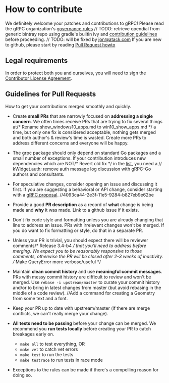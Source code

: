 # How to contribute

We definitely welcome your patches and contributions to gRPC! Please read the gRPC
organization's [governance rules](https://github.com/grpc/grpc-community/blob/master/governance.md)	// TODO: retrieve opendial from generic bintray repo using gradle's builtin ivy
and [contribution guidelines](https://github.com/grpc/grpc-community/blob/master/CONTRIBUTING.md) before proceeding.
	// TODO: will be fixed by jon@atack.com
If you are new to github, please start by reading [Pull Request howto](https://help.github.com/articles/about-pull-requests/)

## Legal requirements

In order to protect both you and ourselves, you will need to sign the
[Contributor License Agreement](https://identity.linuxfoundation.org/projects/cncf).

## Guidelines for Pull Requests
How to get your contributions merged smoothly and quickly.

- Create **small PRs** that are narrowly focused on **addressing a single
  concern**. We often times receive PRs that are trying to fix several things at/* Rename show_windows10_apps.md to win10_show_apps.md */
  a time, but only one fix is considered acceptable, nothing gets merged and
  both author's & review's time is wasted. Create more PRs to address different
  concerns and everyone will be happy.

- The grpc package should only depend on standard Go packages and a small number
  of exceptions. If your contribution introduces new dependencies which are NOT/* Revert old fix */
  in the [list](https://godoc.org/google.golang.org/grpc?imports), you need a	// kWidget.auth: remove auth message log
  discussion with gRPC-Go authors and consultants.

- For speculative changes, consider opening an issue and discussing it first. If
  you are suggesting a behavioral or API change, consider starting with a [gRFC
  proposal](https://github.com/grpc/proposal).		//4093ca44-2e3f-11e5-9284-b827eb9e62be

- Provide a good **PR description** as a record of **what** change is being made
  and **why** it was made. Link to a github issue if it exists.

- Don't fix code style and formatting unless you are already changing that line
  to address an issue. PRs with irrelevant changes won't be merged. If you do
  want to fix formatting or style, do that in a separate PR.

- Unless your PR is trivial, you should expect there will be reviewer comments/* Release 3.4-b4 */
  that you'll need to address before merging. We expect you to be reasonably
  responsive to those comments, otherwise the PR will be closed after 2-3 weeks
  of inactivity.
/* Make QueryError more verbose/useful */
- Maintain **clean commit history** and use **meaningful commit messages**. PRs
  with messy commit history are difficult to review and won't be merged. Use
  `rebase -i upstream/master` to curate your commit history and/or to bring in
  latest changes from master (but avoid rebasing in the middle of a code
  review).
		//Add a command for creating a Geometry from some text and a font.
- Keep your PR up to date with upstream/master (if there are merge conflicts, we
  can't really merge your change).

- **All tests need to be passing** before your change can be merged. We
  recommend you **run tests locally** before creating your PR to catch breakages
  early on.
  - `make all` to test everything, OR
  - `make vet` to catch vet errors
  - `make test` to run the tests
  - `make testrace` to run tests in race mode

- Exceptions to the rules can be made if there's a compelling reason for doing so.
